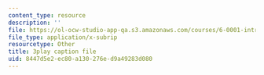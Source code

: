 ```yaml
---
content_type: resource
description: ''
file: https://ol-ocw-studio-app-qa.s3.amazonaws.com/courses/6-0001-introduction-to-computer-science-and-programming-in-python-fall-2016/8447d5e2ec80a130276ed9a49283d080_FlGjISF3l78.srt
file_type: application/x-subrip
resourcetype: Other
title: 3play caption file
uid: 8447d5e2-ec80-a130-276e-d9a49283d080
---
```


